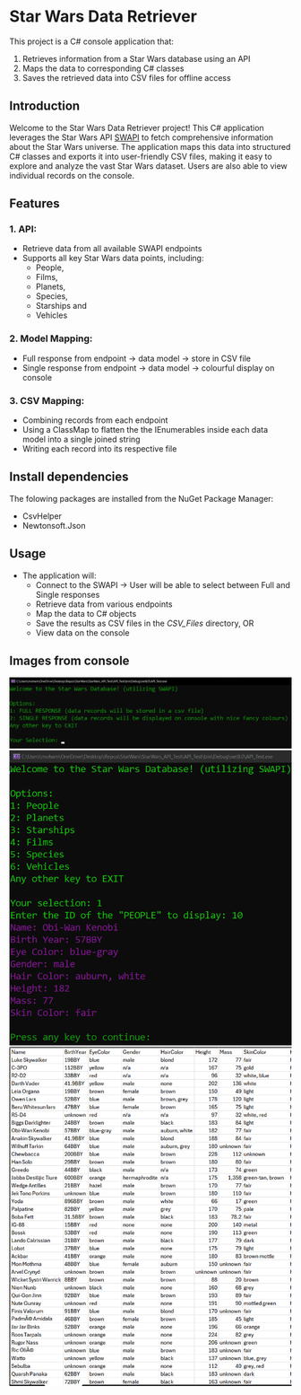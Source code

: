 # Star Wars Data Retriever
This project is a C# console application that:
  1. Retrieves information from a Star Wars database using an API
  2. Maps the data to corresponding C# classes
  3. Saves the retrieved data into CSV files for offline access

## Introduction
Welcome to the Star Wars Data Retriever project!
This C# application leverages the Star Wars API [SWAPI](https://swapi.dev/) to fetch comprehensive information about the Star Wars universe.
The application maps this data into structured C# classes and exports it into user-friendly CSV files, making it easy to explore and analyze the vast Star Wars dataset.
Users are also able to view individual records on the console.

## Features
### 1. API:
  - Retrieve data from all available SWAPI endpoints
  - Supports all key Star Wars data points, including:
    - People,
    - Films,
    - Planets,
    - Species,
    - Starships and
    - Vehicles

### 2. Model Mapping:
  - Full response from endpoint -> data model -> store in CSV file
  - Single response from endpoint -> data model -> colourful display on console

### 3. CSV Mapping:
  -  Combining records from each endpoint
  -  Using a ClassMap to flatten the the IEnumerables inside each data model into a single joined string
  -  Writing each record into its respective file

## Install dependencies
The folowing packages are installed from the NuGet Package Manager:
  - CsvHelper
  - Newtonsoft.Json

## Usage
- The application will:
  - Connect to the SWAPI -> User will be able to select between Full and Single responses
  - Retrieve data from various endpoints
  - Map the data to C# objects
  - Save the results as CSV files in the *CSV_Files* directory, OR
  - View data on the console

## Images from console
![Single Or Full Response](Demo_Images/SingleOrFullResponseImg.png)
![Display Character](Demo_Images/DisplayCharacterImg.png)
![CSV](Demo_Images/CSVImg.png)

